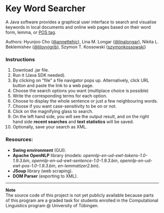 # Key Word Searcher
A Java software provides a graphical user interface to search and visualise keywords in local documents and online web pages based on their word form, lemma, or [POS tag](https://www.ling.upenn.edu/courses/Fall_2003/ling001/penn_treebank_pos.html).

Authors: Hyunjoo Cho ([@annettehjc](https://github.com/annettehjc)), Lina M. Longar ([@linalongar](https://github.com/linalongar)), Nikita L. Beklemishev ([@lilovyjgrib](https://github.com/lilovyjgrib)), Szymon T. Kossowski ([szymonkossowski](https://github.com/szymonkossowski))

### Instructions

1. Download .jar file.
2. Run it (Java SDK needed).
3. By clicking on "file" a file navigator pops up. Alternatively, click URL button and paste the link to a web page.
4. Choose the search options you want (multiplace choice is possible)
5. Write the corresponding terms for each option. 
6. Choose to display the whole sentence or just a few neighbouring words.
7. Choose if you want case-sensitivity to be on or not. 
8. Click on the magnifying glass to search.
9. On the left hand side, you will see the output result, and on the right hand side **recent searches** and **text statistics** will be saved. 
10. Optionally, save your search as XML.


### Resources:

- **Swing environment** (GUI).
- **Apache OpenNLP** library (models: _opennlp-en-ud-ewt-tokens-1.0-1.9.3.bin_, _opennlp-en-ud-ewt-sentence-1.0-1.9.3.bin_, _opennlp-en-ud-ewt-pos-1.0-1.9.3.bin_, _en-lemmatizer2.bin_).
- **JSoup** library (web scraping).
- **DOM Parser** (exporting to XML).

---
**Note**    
The source code of this project is not yet publicly available because parts of this program are a graded task for
students enrolled in the Computational Linguistics program @ University of Tübingen.
